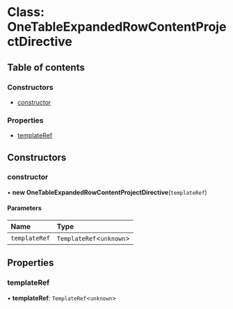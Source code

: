 # Class: OneTableExpandedRowContentProjectDirective

## Table of contents

### Constructors

- [constructor](OneTableExpandedRowContentProjectDirective.md#constructor)

### Properties

- [templateRef](OneTableExpandedRowContentProjectDirective.md#templateref)

## Constructors

### constructor

• **new OneTableExpandedRowContentProjectDirective**(`templateRef`)

#### Parameters

| Name | Type |
| :------ | :------ |
| `templateRef` | `TemplateRef`<`unknown`\> |

## Properties

### templateRef

• **templateRef**: `TemplateRef`<`unknown`\>
